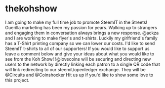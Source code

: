 # thekohshow
 I am going to make my full time job to promote SteemIT in the Streets! Guerilla marketing has been my passion for years. Walking up to strangers and engaging them in conversation always brings a new response.  @ackza and I are working to make flyer's and t-shirts. Luckily my girlfriend's family has a T-Shirt printing company so we can lower our costs. I'd like to send SteemIT t-shirts to all of our supporters!  If you would like to support us leave a comment below and give your ideas about what you would like to see from the Koh Show!  !@lovecoins will be securing and directing new users to the network by directly linking each patron to a single QR code that will link redirecting to our steemit/openledger exchange. They will be @Circuits and @Coinshocker  Hit us up if you'd like to show some love to this project. 
